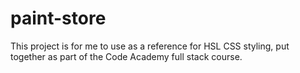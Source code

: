 # paint-store
This project is for me to use as a reference for HSL CSS styling, put together as part of the Code Academy full stack course.
